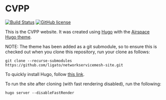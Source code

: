 CVPP
====

[![Build Status](https://travis-ci.org/contiv/cvpp-site.svg?branch=master)](https://travis-ci.org/contiv/cvpp-site)
[![GitHub license](https://img.shields.io/badge/license-Apache%20license%202.0-blue.svg)](https://github.com/ligato/networkservicemesh-site/blob/master/LICENSE)

This is the CVPP website. It was created using
[Hugo](https://gohugo.io/) with the [Airspace Hugo theme](https://themes.gohugo.io/airspace-hugo/).

NOTE: The theme has been added as a git submodule, so to ensure this is checked out
when you clone this repository, run your clone as follows:

```
git clone --recurse-submodules https://github.com/ligato/networkservicemesh-site.git
```

To quickly install Hugo, follow [this link](https://gohugo.io/getting-started/quick-start/).

To run the site after cloning (with fast rendering disabled), run the following:

```
hugo server --disableFastRender
```
